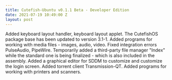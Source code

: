 ```yaml
---
title: Cutefish-Ubuntu v0.1.1 Beta - Developer Edition
date: 2021-07-19 10:49:00 Z
layout: post
---
```


Added keyboard layout handler, keyboard layout applet. 
The CutefishOS package base has been updated to version 3.1-1. 
Added programs for working with media files - images, audio, video. 
Fixed integration errors PulseAudio, PipeWire. 
Temporarily added a third-party file manager "Index" while the standard one is being finalized - which is also included in the assembly. 
Added a graphical editor for SDDM to customize and customize the login screen. 
Added torrent client Transmission-QT. 
Added programs for working with printers and scanners.
